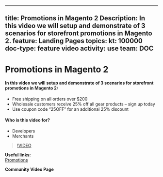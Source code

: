 
---
title: Promotions in Magento 2
Description: In this video we will setup and demonstrate of 3 scenarios for storefront promotions in Magento 2.
feature: Landing Pages
topics:
kt: 100000
doc-type: feature video
activity: use
team: DOC
---
# Promotions in Magento 2

#### In this video we will setup and demonstrate of 3 scenarios for storefront promotions in Magento 2:
* Free shipping on all orders over $200
* Wholesale customers receive 25% off all gear products – sign up today
* Use coupon code “25OFF” for an additional 25% discount

#### Who is this video for?
* Developers
* Merchants

>[!VIDEO](https://video.tv.adobe.com/v/35773)

**Useful links:**
<br/>
[Promotions](https://docs.magento.com/user-guide/marketing/promotions.html)

**Community Video Page**

